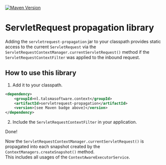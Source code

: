 [![Maven Version][maven-img]][maven] 

# ServletRequest propagation library

Adding the `servletrequest-propagation` jar to your classpath
provides static access to the current `ServletRequest`
via the `ServletRequestContextManager.currentServletRequest()` method
if the `ServletRequestContextFilter` was applied to the inbound request.

## How to use this library

1. Add it to your classpath.
  ```xml
  <dependency>
      <groupId>nl.talsmasoftware.context</groupId>
      <artifactId>servletrequest-propagation</artifactId>
      <version>[see Maven badge above]</version>
  </dependency>
  ```

2. Include the `ServletRequestContextFilter` in your application.

Done!

Now the `ServletRequestContextManager.currentServletRequest()` is propagated into each
snapshot created by the `ContextManagers.createSnapshot()` method.  
This includes all usages of the `ContextAwareExecutorService`.


  [maven-img]: https://img.shields.io/maven-central/v/nl.talsmasoftware.context/servletrequest-propagation
  [maven]: https://search.maven.org/artifact/nl.talsmasoftware.context/servletrequest-propagation
